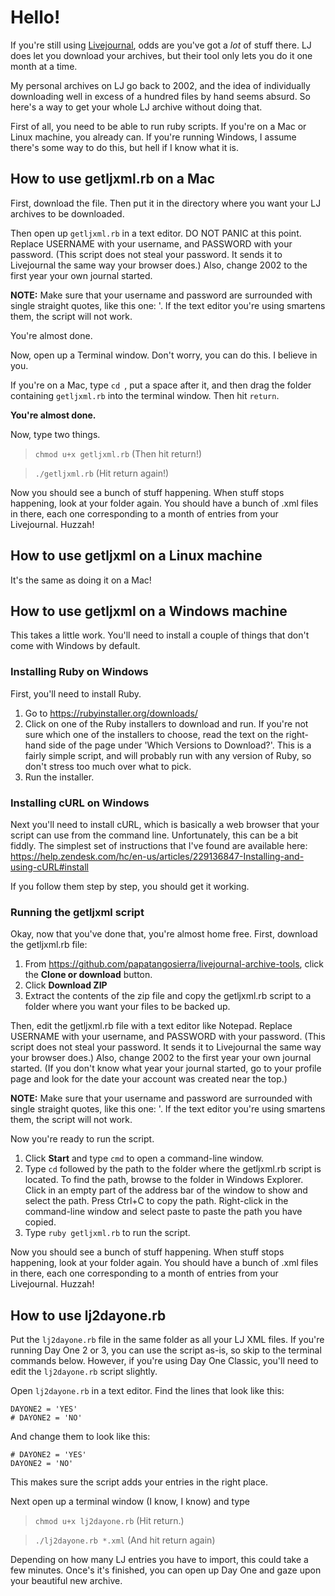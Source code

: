 # Hello!

If you're still using [Livejournal][lj], odds are you've got a _lot_ of stuff there. LJ does let you download your archives, but their tool only lets you do it one month at a time.

My personal archives on LJ go back to 2002, and the idea of individually downloading well in excess of a hundred files by hand seems absurd. So here's a way to get your whole LJ archive without doing that.

First of all, you need to be able to run ruby scripts. If you're on a Mac or Linux machine, you already can. If you're running Windows, I assume there's some way to do this, but hell if I know what it is.

## How to use getljxml.rb on a Mac

First, download the file. Then put it in the directory where you want your LJ archives to be downloaded.

Then open up `getljxml.rb` in a text editor. DO NOT PANIC at this point. Replace USERNAME with your username, and PASSWORD with your password. (This script does not steal your password. It sends it to Livejournal the same way your browser does.) Also, change 2002 to the first year your own journal started.

**NOTE:** Make sure that your username and password are surrounded with single straight quotes, like this one: '. If the text editor you're using smartens them, the script will not work. 

You're almost done.

Now, open up a Terminal window. Don't worry, you can do this. I believe in you.

If you're on a Mac, type `cd `, put a space after it, and then drag the folder containing `getljxml.rb` into the terminal window. Then hit `return`.

**You're almost done.**

Now, type two things.

> `chmod u+x getljxml.rb` (Then hit return!)

> `./getljxml.rb` (Hit return again!)

Now you should see a bunch of stuff happening. When stuff stops happening, look at your folder again. You should have a bunch of .xml files in there, each one corresponding to a month of entries from your Livejournal. Huzzah!

## How to use getljxml on a Linux machine

It's the same as doing it on a Mac! 

## How to use getljxml on a Windows machine

This takes a little work. You'll need to install a couple of things that don't come with Windows by default. 

### Installing Ruby on Windows
First, you'll need to install Ruby. 

1. Go to https://rubyinstaller.org/downloads/
2. Click on one of the Ruby installers to download and run. 
	If you're not sure which one of the installers to choose, read the text on the right-hand side of the page under 'Which Versions to Download?'. This is a fairly simple script, and will probably run with any version of Ruby, so don't stress too much over what to pick. 
3. Run the installer. 

### Installing cURL on Windows
Next you'll need to install cURL, which is basically a web browser that your script can use from the command line. Unfortunately, this can be a bit fiddly. The simplest set of instructions that I've found are available here: https://help.zendesk.com/hc/en-us/articles/229136847-Installing-and-using-cURL#install

If you follow them step by step, you should get it working. 

### Running the getljxml script
Okay, now that you've done that, you're almost home free. 
First, download the getljxml.rb file:

1. From https://github.com/papatangosierra/livejournal-archive-tools, click the **Clone or download** button. 
2. Click **Download ZIP**
3. Extract the contents of the zip file and copy the getljxml.rb script to a folder where you want your files to be backed up. 

Then, edit the getljxml.rb file with a text editor like Notepad. Replace USERNAME with your username, and PASSWORD with your password. (This script does not steal your password. It sends it to Livejournal the same way your browser does.) Also, change 2002 to the first year your own journal started. (If you don't know what year your journal started, go to your profile page and look for the date your account was created near the top.) 

**NOTE:** Make sure that your username and password are surrounded with single straight quotes, like this one: '. If the text editor you're using smartens them, the script will not work. 

Now you're ready to run the script. 

1. Click **Start** and type `cmd` to open a command-line window. 
2. Type `cd` followed by the path to the folder where the getljxml.rb script is located. 
	To find the path, browse to the folder in Windows Explorer. Click in an empty part of the address bar of the window to show  and select the path. Press Ctrl+C to copy the path. Right-click in the command-line window and select paste to paste the path you have copied. 
3. Type `ruby getljxml.rb` to run the script. 

Now you should see a bunch of stuff happening. When stuff stops happening, look at your folder again. You should have a bunch of .xml files in there, each one corresponding to a month of entries from your Livejournal. Huzzah!

## How to use lj2dayone.rb

Put the `lj2dayone.rb` file in the same folder as all your LJ XML files. If you're running Day One 2 or 3, you can use the script as-is, so skip to the terminal commands below. However, if you're using Day One Classic, you'll need to edit the `lj2dayone.rb` script slightly. 

Open `lj2dayone.rb` in a text editor. Find the lines that look like this:

	DAYONE2 = 'YES'
	# DAYONE2 = 'NO'

And change them to look like this:

	# DAYONE2 = 'YES'
	DAYONE2 = 'NO'

This makes sure the script adds your entries in the right place.

Next open up a terminal window (I know, I know) and type

> `chmod u+x lj2dayone.rb` (Hit return.)

> `./lj2dayone.rb *.xml` (And hit return again)

Depending on how many LJ entries you have to import, this could take a few minutes. Once's it's finished, you can open up Day One and gaze upon your beautiful new archive.


[lj]: http://www.livejournal.com
